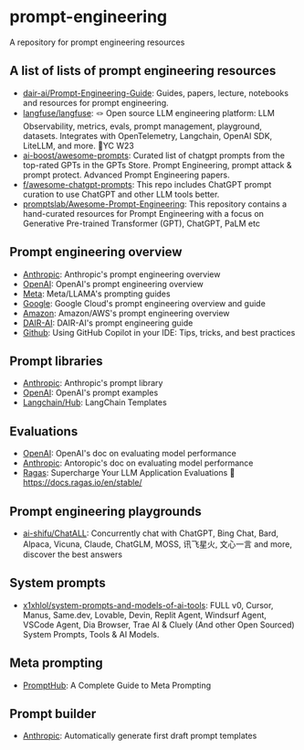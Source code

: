 # prompt-engineering
A repository for prompt engineering resources 

## A list of lists of prompt engineering resources
- [dair-ai/Prompt-Engineering-Guide](https://github.com/dair-ai/Prompt-Engineering-Guide): Guides, papers, lecture, notebooks and resources for prompt engineering. 
- [langfuse/langfuse](https://github.com/langfuse/langfuse): 🪢 Open source LLM engineering platform: LLM Observability, metrics, evals, prompt management, playground, datasets. Integrates with OpenTelemetry, Langchain, OpenAI SDK, LiteLLM, and more. 🍊YC W23
- [ai-boost/awesome-prompts](https://github.com/ai-boost/awesome-prompts): Curated list of chatgpt prompts from the top-rated GPTs in the GPTs Store. Prompt Engineering, prompt attack & prompt protect. Advanced Prompt Engineering papers.
- [f/awesome-chatgpt-prompts](https://github.com/f/awesome-chatgpt-prompts): This repo includes ChatGPT prompt curation to use ChatGPT and other LLM tools better.
- [promptslab/Awesome-Prompt-Engineering](https://github.com/promptslab/Awesome-Prompt-Engineering): This repository contains a hand-curated resources for Prompt Engineering with a focus on Generative Pre-trained Transformer (GPT), ChatGPT, PaLM etc

## Prompt engineering overview 
- [Anthropic](https://docs.anthropic.com/en/docs/build-with-claude/prompt-engineering/overview): Anthropic's prompt engineering overview 
- [OpenAI](https://platform.openai.com/docs/guides/prompt-engineering/prompt-engineering): OpenAI's prompt engineering overview 
- [Meta](https://www.llama.com/docs/how-to-guides/prompting/): Meta/LLAMA's prompting guides 
- [Google](https://cloud.google.com/discover/what-is-prompt-engineering?hl=en): Google Cloud's prompt engineering overview and guide
- [Amazon](https://aws.amazon.com/what-is/prompt-engineering/): Amazon/AWS's prompt engineering overview
- [DAIR-AI](https://www.promptingguide.ai/): DAIR-AI's prompt engineering guide
- [Github](https://github.blog/developer-skills/github/how-to-use-github-copilot-in-your-ide-tips-tricks-and-best-practices/): Using GitHub Copilot in your IDE: Tips, tricks, and best practices

## Prompt libraries 
- [Anthropic](https://docs.anthropic.com/en/resources/prompt-library/library): Anthropic's prompt library
- [OpenAI](https://platform.openai.com/docs/examples): OpenAI's prompt examples
- [Langchain/Hub](https://smith.langchain.com/hub): LangChain Templates

## Evaluations 
- [OpenAI](https://platform.openai.com/docs/guides/evals): OpenAI's doc on evaluating model performance 
- [Anthropic](https://docs.anthropic.com/en/docs/test-and-evaluate/develop-tests): Antoropic's doc on evaluating model performance 
- [Ragas](https://github.com/explodinggradients/ragas): Supercharge Your LLM Application Evaluations 🚀 https://docs.ragas.io/en/stable/

## Prompt engineering playgrounds
- [ai-shifu/ChatALL](https://github.com/ai-shifu/ChatALL): Concurrently chat with ChatGPT, Bing Chat, Bard, Alpaca, Vicuna, Claude, ChatGLM, MOSS, 讯飞星火, 文心一言 and more, discover the best answers

## System prompts
- [x1xhlol/system-prompts-and-models-of-ai-tools](https://github.com/x1xhlol/system-prompts-and-models-of-ai-tools): FULL v0, Cursor, Manus, Same.dev, Lovable, Devin, Replit Agent, Windsurf Agent, VSCode Agent, Dia Browser, Trae AI & Cluely (And other Open Sourced) System Prompts, Tools & AI Models.

## Meta prompting 
- [PromptHub](https://www.prompthub.us/blog/a-complete-guide-to-meta-prompting): A Complete Guide to Meta Prompting

## Prompt builder
- [Anthropic](https://docs.anthropic.com/en/docs/build-with-claude/prompt-engineering/prompt-generator): Automatically generate first draft prompt templates